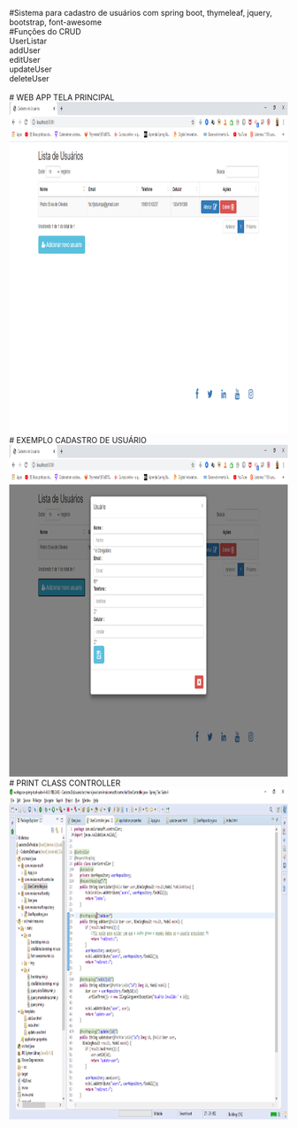 #Sistema para cadastro de usuários com spring boot, thymeleaf, jquery, bootstrap, font-awesome
<br />
#Funções do CRUD<br />
	UserListar<br />
	addUser<br />
	editUser<br />
	updateUser<br />
	deleteUser<br /> <br />
	# WEB APP TELA PRINCIPAL
	<img src="https://github.com/moicramsoft/Cadastro-de-Usuario/blob/master/src/main/resources/static/img/1.png" alt="Tela principal" width="800" height="600"><br />
	# EXEMPLO CADASTRO DE USUÁRIO <br />
	<img src="https://github.com/moicramsoft/Cadastro-de-Usuario/blob/master/src/main/resources/static/img/2.png" alt="Tela principal" width="800" height="600"><br />
	# PRINT CLASS CONTROLLER <br />
	<img src="https://github.com/moicramsoft/Cadastro-de-Usuario/blob/master/src/main/resources/static/img/3.png" alt="Tela principal" width="800" height="600"><br />
	
	

